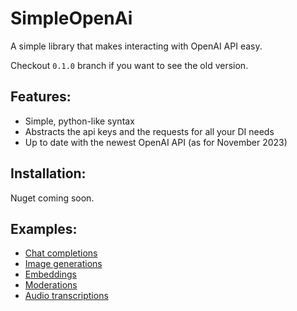 # SimpleOpenAi
A simple library that makes interacting with OpenAI API easy.

Checkout `0.1.0` branch if you want to see the old version.

## Features:
- Simple, python-like syntax
- Abstracts the api keys and the requests for all your DI needs
- Up to date with the newest OpenAI API (as for November 2023)

## Installation:
Nuget coming soon.

## Examples:
- [Chat completions](./Docs/ChatCompletions.md)
- [Image generations](./Docs/ImageGenerations.md)
- [Embeddings](./Docs/Embeddings.md)
- [Moderations](./Docs/Moderations.md)
- [Audio transcriptions](./Docs/AudioTranscriptions.md)